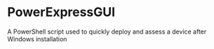 # PowerExpressGUI
A PowerShell script used to quickly deploy and assess a device after Windows installation
